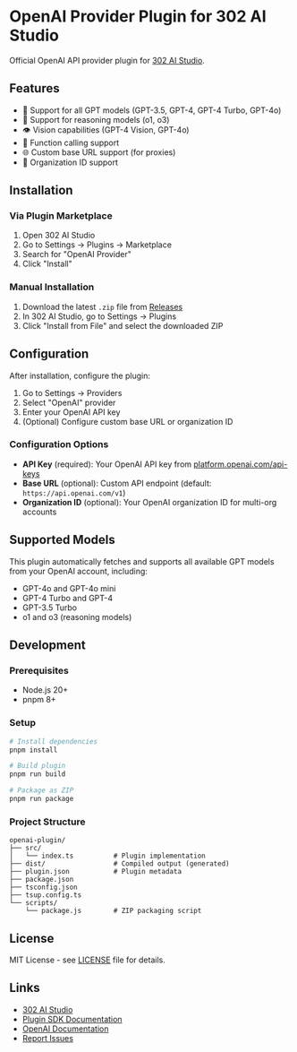 # OpenAI Provider Plugin for 302 AI Studio

Official OpenAI API provider plugin for [302 AI Studio](https://github.com/302ai/302-AI-Studio-SV).

## Features

- 🚀 Support for all GPT models (GPT-3.5, GPT-4, GPT-4 Turbo, GPT-4o)
- 🧠 Support for reasoning models (o1, o3)
- 👁️ Vision capabilities (GPT-4 Vision, GPT-4o)
- 🔧 Function calling support
- 🌐 Custom base URL support (for proxies)
- 🏢 Organization ID support

## Installation

### Via Plugin Marketplace

1. Open 302 AI Studio
2. Go to Settings → Plugins → Marketplace
3. Search for "OpenAI Provider"
4. Click "Install"

### Manual Installation

1. Download the latest `.zip` file from [Releases](https://github.com/302ai/openai-plugin/releases)
2. In 302 AI Studio, go to Settings → Plugins
3. Click "Install from File" and select the downloaded ZIP

## Configuration

After installation, configure the plugin:

1. Go to Settings → Providers
2. Select "OpenAI" provider
3. Enter your OpenAI API key
4. (Optional) Configure custom base URL or organization ID

### Configuration Options

- **API Key** (required): Your OpenAI API key from [platform.openai.com/api-keys](https://platform.openai.com/api-keys)
- **Base URL** (optional): Custom API endpoint (default: `https://api.openai.com/v1`)
- **Organization ID** (optional): Your OpenAI organization ID for multi-org accounts

## Supported Models

This plugin automatically fetches and supports all available GPT models from your OpenAI account, including:

- GPT-4o and GPT-4o mini
- GPT-4 Turbo and GPT-4
- GPT-3.5 Turbo
- o1 and o3 (reasoning models)

## Development

### Prerequisites

- Node.js 20+
- pnpm 8+

### Setup

```bash
# Install dependencies
pnpm install

# Build plugin
pnpm run build

# Package as ZIP
pnpm run package
```

### Project Structure

```
openai-plugin/
├── src/
│   └── index.ts          # Plugin implementation
├── dist/                 # Compiled output (generated)
├── plugin.json           # Plugin metadata
├── package.json
├── tsconfig.json
├── tsup.config.ts
└── scripts/
    └── package.js        # ZIP packaging script
```

## License

MIT License - see [LICENSE](LICENSE) file for details.

## Links

- [302 AI Studio](https://github.com/302ai/302-AI-Studio-SV)
- [Plugin SDK Documentation](https://github.com/302ai/302-AI-Studio-SV/tree/main/packages/plugin-sdk)
- [OpenAI Documentation](https://platform.openai.com/docs)
- [Report Issues](https://github.com/302ai/openai-plugin/issues)
